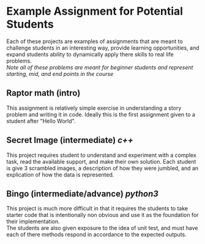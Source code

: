 # Example Assignment for Potential Students

Each of these projects are examples of assignments that are meant to challenge students in an interesting way, provide learning opportunities, and expand students ability to dynamically apply there skills to real life problems.  
*Note all of these problems are meant for beginner students and represent starting, mid, and end points in the course*


## Raptor math (intro)
This assignment is relatively simple exercise in understanding a story problem and writing it in code. Ideally this is the first assignment given to a student after "Hello World".

## Secret Image (intermediate) *c++*
This project requires student to understand and experiment with a complex task, read the available support, and make their own solution.
Each student is give 3 scrambled images, a description of how they were jumbled, and an explication of how the data is represented.

## Bingo (intermediate/advance) *python3*
This project is much more difficult in that it requires the students to take starter code that is intentionally non obvious and use it as the foundation for their implementation.  
The students are also given exposure to the idea of unit test, and must have each of there methods respond in accordance to the expected outputs.